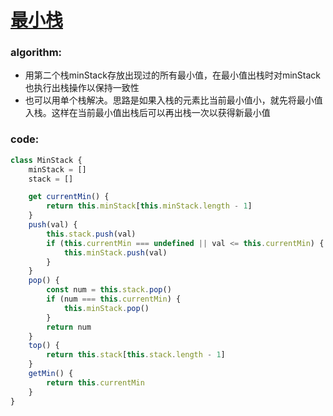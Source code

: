 # [最小栈](https://leetcode-cn.com/leetbook/read/top-interview-questions-easy/xnkq37/)

### algorithm:
- 用第二个栈minStack存放出现过的所有最小值，在最小值出栈时对minStack也执行出栈操作以保持一致性
- 也可以用单个栈解决。思路是如果入栈的元素比当前最小值小，就先将最小值入栈。这样在当前最小值出栈后可以再出栈一次以获得新最小值

### code:
```javascript
class MinStack {
    minStack = []
    stack = []

    get currentMin() {
        return this.minStack[this.minStack.length - 1]
    }
    push(val) {
        this.stack.push(val)
        if (this.currentMin === undefined || val <= this.currentMin) {
            this.minStack.push(val)
        }
    }
    pop() {
        const num = this.stack.pop()
        if (num === this.currentMin) {
            this.minStack.pop()
        }
        return num
    }
    top() {
        return this.stack[this.stack.length - 1]
    }
    getMin() {
        return this.currentMin
    }
}
```